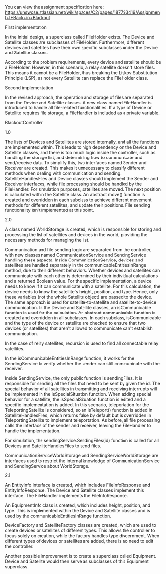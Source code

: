 You can view the assignment specification here: https://unswcse.atlassian.net/wiki/spaces/C2/pages/187793419/Assignment+I+Back+in+Blackout

First implementation

In the initial design, a superclass called FileHolder exists. The Device and Satellite classes are subclasses of FileHolder. Furthermore, different devices and satellites have their own specific subclasses under the Device and Satellite classes.

According to the problem requirements, every device and satellite should be a FileHolder. However, in this scenario, a relay satellite doesn't store files. This means it cannot be a FileHolder, thus breaking the Liskov Substitution Principle (LSP), as not every Satellite can replace the FileHolder class.

Second implementation

In the revised approach, the operation and storage of files are separated from the Device and Satellite classes. A new class named FileHandler is introduced to handle all file-related functionalities. If a type of Device or Satellite requires file storage, a FileHandler is included as a private variable.

 

BlackoutController 

1.0

The lists of Devices and Satellites are stored internally, and all the functions are implemented within. This leads to high dependency on the Device and Satellite classes, and there is too much logic inside the controller, such as handling the storage list, and determining how to communicate and send/receive data. To simplify this, two interfaces named Sender and Receiver are created. This makes it unnecessary to classify different methods when dealing with communication and sending. SatelliteHandlesFiles and Device classes should implement the Sender and Receiver interfaces, while file processing should be handled by the FileHandler. For simulation purposes, satellites are moved. The next position is calculated within the Satellite class. An abstract move() function is created and overridden in each subclass to achieve different movement methods for different satellites, and update their positions. File sending functionality isn't implemented at this point.

2.0

A class named WorldStorage is created, which is responsible for storing and processing the list of satellites and devices in the world, providing the necessary methods for managing the list. 

Communication and file sending logic are separated from the controller, with new classes named CommunicationService and SendingService handling these aspects. 
Inside CommunicationService, devices and satellites are handled separately in the communicableEntitiesInRange method, due to their different behaviors. Whether devices and satellites can communicate with each other is determined by their individual calculations and a returned Boolean value. For the specific implementation, a device needs to know if it can communicate with a satellite. For this calculation, the device needs to know the satellite's height, position, and type. Hence, only these variables (not the whole Satellite object) are passed to the device. The same approach is used for satellite-to-satellite and satellite-to-device communication. In the Device and Satellite classes, an isCommunicable function is used for the calculation. An abstract communicable function is created and overridden in all subclasses. In each subclass, isCommunicable and the type of the device or satellite are checked to ensure that two devices (or satellites) that aren't allowed to communicate can't establish communication.

In the case of relay satellites, recursion is used to find all connectable relay satellites. 

In the isCommunicableEntitiesInRange function, it works for the SendingService to verify whether the sender can still communicate with the receiver.

Inside SendingService, the only public function is sendingFiles. It is responsible for sending all the files that need to be sent by given the id. The special behavior of all satellites in transmitting and receiving interrupts will be implemented in the isSpecialSituation function. When adding special behavior for a satellite, the isSpecialSituation function is edited and a specific implementation is added. In this scenario, teleportation for the TeleportingSatellite is considered, so an isTeleport() function is added in SatelliteHandlesFiles, which returns false by default but is overridden in TeleportingSatellite to implement teleportation. As before, all file processing calls the interface of the sender and receiver, leaving the FileHandler to handle the implementation. 

For simulation, the sendingService.SendingFiles(id) function is called for all Devices and SatelliteHandlesFiles to send files. 

CommunicationServiceWorldStorage and SendingServiceWorldStorage are interfaces used to restrict the internal knowledge of CommunicationService and SendingService about WorldStorage.

2.1

An EntityInfo interface is created, which includes FileInfoResponse and EntityInfoResponse. The Device and Satellite classes implement this interface. The FileHandler implements the FileInfoResponse. 

An EquipmentInfo class is created, which includes height, position, and type. This is implemented within the Device and Satellite classes and is used by the communicableEntitiesInRange function. 

DeviceFactory and SatelliteFactory classes are created, which are used to create devices or satellites of different types. This allows the controller to focus solely on creation, while the factory handles type discernment. When different types of devices or satellites are added, there is no need to edit the controller. 

Another possible improvement is to create a superclass called Equipment. Device and Satellite would then serve as subclasses of this Equipment superclass.